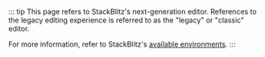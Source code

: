 ::: tip This page refers to StackBlitz's next-generation editor.
References to the legacy editing experience is referred to as the "legacy" or "classic" editor.

For more information, refer to StackBlitz's [available environments](/guides/user-guide/available-environments).
:::
